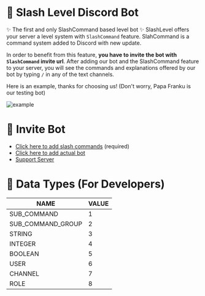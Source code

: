 # 🎈 Slash Level Discord Bot

✨ The first and only SlashCommand based level bot ✨
SlashLevel offers your server a level system with `SlashCommand` feature. SlahCommand is a command system added to Discord with new update.

In order to benefit from this feature, **you have to invite the bot with `SlashCommand` invite url**.
After adding our bot and the SlashCommand feature to your server, you will see the commands and explanations offered by our bot by typing `/` in any of the text channels.

Here is an example, thanks for choosing us! (Don't worry, Papa Franku is our testing bot)

![example](https://338.rocks/slash-example.gif)

# 💌 Invite Bot

-   [Click here to add slash commands](https://discord.com/oauth2/authorize?client_id=602764196622499840&scope=applications.commands) (required)
-   [Click here to add actual bot](https://discord.com/oauth2/authorize?client_id=602764196622499840&scope=bot&permissions=268725328)
-   [Support Server](https://discord.gg/BjEJFwh)

# 🥽 Data Types (For Developers)

| NAME              | VALUE |
| ----------------- | ----- |
| SUB_COMMAND       | 1     |
| SUB_COMMAND_GROUP | 2     |
| STRING            | 3     |
| INTEGER           | 4     |
| BOOLEAN           | 5     |
| USER              | 6     |
| CHANNEL           | 7     |
| ROLE              | 8     |

